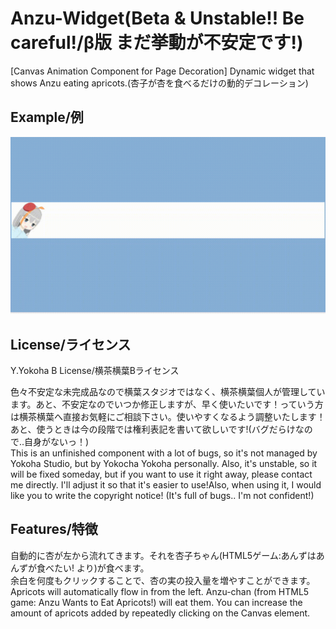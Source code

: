 # Anzu-Widget(Beta & Unstable!! Be careful!/β版 まだ挙動が不安定です!)  
[Canvas Animation Component for Page Decoration] Dynamic widget that shows Anzu eating apricots.(杏子が杏を食べるだけの動的デコレーション)  

## Example/例  
![gif](./example.gif)  

## License/ライセンス  
Y.Yokoha B License/横茶横葉Bライセンス  

色々不安定な未完成品なので横葉スタジオではなく、横茶横葉個人が管理しています。あと、不安定なのでいつか修正しますが、早く使いたいです！っていう方は横茶横葉へ直接お気軽にご相談下さい。使いやすくなるよう調整いたします！あと、使うときは今の段階では権利表記を書いて欲しいです!(バグだらけなので..自身がないっ！)  
This is an unfinished component with a lot of bugs, so it's not managed by Yokoha Studio, but by Yokocha Yokoha personally. Also, it's unstable, so it will be fixed someday, but if you want to use it right away, please contact me directly. I'll adjust it so that it's easier to use!Also, when using it, I would like you to write the copyright notice! (It's full of bugs.. I'm not confident!)  

## Features/特徴  
自動的に杏が左から流れてきます。それを杏子ちゃん(HTML5ゲーム:あんずはあんずが食べたい! より)が食べます。  
余白を何度もクリックすることで、杏の実の投入量を増やすことができます。  
Apricots will automatically flow in from the left. Anzu-chan (from HTML5 game: Anzu Wants to Eat Apricots!) will eat them. 
You can increase the amount of apricots added by repeatedly clicking on the Canvas element.  
